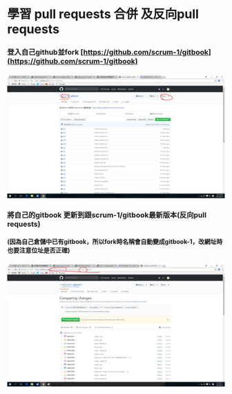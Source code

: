 # 學習 pull requests 合併 及反向pull requests

### 登入自己github並fork [https://github.com/scrum-1/gitbook](https://github.com/scrum-1/gitbook)

### ![](/assets/123.png)

### 將自己的gitbook 更新到跟scrum-1/gitbook最新版本\(反向pull requests\)

#### \(因為自己倉儲中已有gitbook，所以fork時名稱會自動變成gitbook-1，改網址時也要注意位址是否正確\)

### ![](/assets/反向-1.png)

### 



